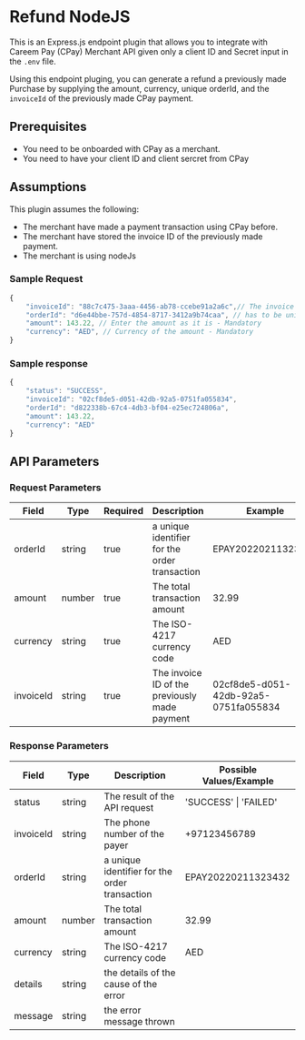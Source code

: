 # Refund NodeJS 

This is an Express.js endpoint plugin that allows you to integrate with Careem Pay (CPay) Merchant API given only a client ID and Secret input in the `.env` file. 

Using this endpoint pluging, you can generate a refund a previously made Purchase by supplying the amount, currency, unique orderId, and the `invoiceId` of the previously made CPay payment.

## Prerequisites
- You need to be onboarded with CPay as a merchant.
- You need to have your client ID and client sercret from CPay


## Assumptions
This plugin assumes the following:
- The merchant have made a payment transaction using CPay before.
- The merchant have stored the invoice ID of the previously made payment.
- The merchant is using nodeJs


### Sample Request
```js
{
    "invoiceId": "88c7c475-3aaa-4456-ab78-ccebe91a2a6c",// The invoice ID of the previously made payment 
    "orderId": "d6e44bbe-757d-4854-8717-3412a9b74caa", // has to be unique orderId - Mandatory
    "amount": 143.22, // Enter the amount as it is - Mandatory
    "currency": "AED", // Currency of the amount - Mandatory
}
```
### Sample response
```js
{
    "status": "SUCCESS",
    "invoiceId": "02cf8de5-d051-42db-92a5-0751fa055834",
    "orderId": "d822338b-67c4-4db3-bf04-e25ec724806a",
    "amount": 143.22,
    "currency": "AED"
}
```

## API Parameters

### Request Parameters
| Field    | Type   | Required | Description                                         | Example                                  |
|----------|--------|----------|-----------------------------------------------------|------------------------------------------|
| orderId  | string | true     | a unique identifier for the order transaction       | EPAY20220211323432                       |
| amount   | number | true     | The total transaction amount                        | 32.99                                    |
| currency | string | true     | The ISO-4217 currency code                          | AED                                      |
| invoiceId| string | true     | The invoice ID of the previously made payment       | 02cf8de5-d051-42db-92a5-0751fa055834     |


### Response Parameters
| Field        | Type   | Description                                             | Possible Values/Example                                                                                   |
|--------------|--------|---------------------------------------------------------|-----------------------------------------------------------------------------------------------------------|
| status       | string | The result of the API request                           | 'SUCCESS' \| 'FAILED'                                                                                     |
| invoiceId    | string | The phone number of the payer                           | +97123456789                                                                                              |
| orderId      | string | a unique identifier for the order transaction           | EPAY20220211323432                                                                                        |
| amount       | number | The total transaction amount                            | 32.99                                                                                                     |
| currency     | string | The ISO-4217 currency code                              | AED                                                                                                       |
| details      | string | the details of the cause of the error                   |                                                                                                           |
| message      | string | the error message thrown                                |                                                                                                           |
